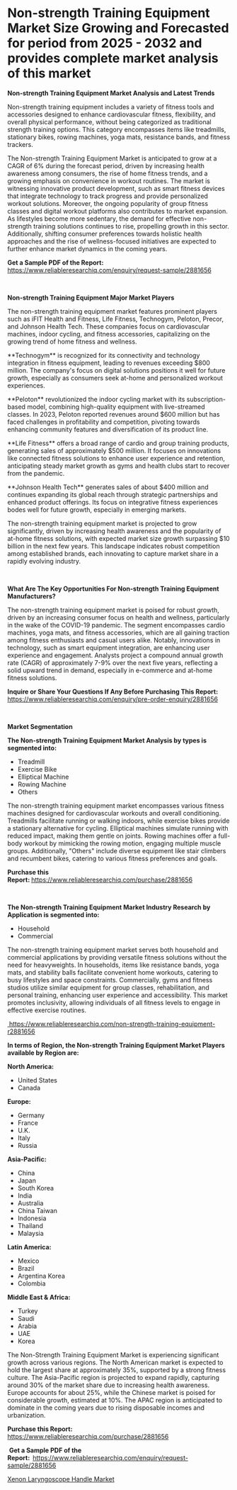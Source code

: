 <p><h1>Non-strength Training Equipment Market Size Growing and Forecasted for period from 2025 - 2032 and provides complete market analysis of this market</h1></p><p><strong>Non-strength Training Equipment Market Analysis and Latest Trends</strong></p>
<p><p>Non-strength training equipment includes a variety of fitness tools and accessories designed to enhance cardiovascular fitness, flexibility, and overall physical performance, without being categorized as traditional strength training options. This category encompasses items like treadmills, stationary bikes, rowing machines, yoga mats, resistance bands, and fitness trackers. </p><p>The Non-strength Training Equipment Market is anticipated to grow at a CAGR of 6% during the forecast period, driven by increasing health awareness among consumers, the rise of home fitness trends, and a growing emphasis on convenience in workout routines. The market is witnessing innovative product development, such as smart fitness devices that integrate technology to track progress and provide personalized workout solutions. Moreover, the ongoing popularity of group fitness classes and digital workout platforms also contributes to market expansion. As lifestyles become more sedentary, the demand for effective non-strength training solutions continues to rise, propelling growth in this sector. Additionally, shifting consumer preferences towards holistic health approaches and the rise of wellness-focused initiatives are expected to further enhance market dynamics in the coming years.</p></p>
<p><strong>Get a Sample PDF of the Report:&nbsp;</strong> <a href="https://www.reliableresearchiq.com/enquiry/request-sample/2881656?utm_campaign=2758&utm_medium=2&utm_source=Github&utm_content=ia&utm_term=12032025&utm_id=non-strength-training-equipment">https://www.reliableresearchiq.com/enquiry/request-sample/2881656</a></p>
<p>&nbsp;</p>
<p><strong>Non-strength Training Equipment Major Market Players</strong></p>
<p><p>The non-strength training equipment market features prominent players such as iFIT Health and Fitness, Life Fitness, Technogym, Peloton, Precor, and Johnson Health Tech. These companies focus on cardiovascular machines, indoor cycling, and fitness accessories, capitalizing on the growing trend of home fitness and wellness.</p><p>**Technogym** is recognized for its connectivity and technology integration in fitness equipment, leading to revenues exceeding $800 million. The company's focus on digital solutions positions it well for future growth, especially as consumers seek at-home and personalized workout experiences.</p><p>**Peloton** revolutionized the indoor cycling market with its subscription-based model, combining high-quality equipment with live-streamed classes. In 2023, Peloton reported revenues around $600 million but has faced challenges in profitability and competition, pivoting towards enhancing community features and diversification of its product line.</p><p>**Life Fitness** offers a broad range of cardio and group training products, generating sales of approximately $500 million. It focuses on innovations like connected fitness solutions to enhance user experience and retention, anticipating steady market growth as gyms and health clubs start to recover from the pandemic.</p><p>**Johnson Health Tech** generates sales of about $400 million and continues expanding its global reach through strategic partnerships and enhanced product offerings. Its focus on integrative fitness experiences bodes well for future growth, especially in emerging markets.</p><p>The non-strength training equipment market is projected to grow significantly, driven by increasing health awareness and the popularity of at-home fitness solutions, with expected market size growth surpassing $10 billion in the next few years. This landscape indicates robust competition among established brands, each innovating to capture market share in a rapidly evolving industry.</p></p>
<p>&nbsp;</p>
<p><strong>What Are The Key Opportunities For Non-strength Training Equipment Manufacturers?</strong></p>
<p><p>The non-strength training equipment market is poised for robust growth, driven by an increasing consumer focus on health and wellness, particularly in the wake of the COVID-19 pandemic. The segment encompasses cardio machines, yoga mats, and fitness accessories, which are all gaining traction among fitness enthusiasts and casual users alike. Notably, innovations in technology, such as smart equipment integration, are enhancing user experience and engagement. Analysts project a compound annual growth rate (CAGR) of approximately 7-9% over the next five years, reflecting a solid upward trend in demand, especially in e-commerce and at-home fitness solutions.</p></p>
<p><strong>Inquire or Share Your Questions If Any Before Purchasing This Report:</strong> <a href="https://www.reliableresearchiq.com/enquiry/pre-order-enquiry/2881656?utm_campaign=2758&utm_medium=2&utm_source=Github&utm_content=ia&utm_term=12032025&utm_id=non-strength-training-equipment">https://www.reliableresearchiq.com/enquiry/pre-order-enquiry/2881656</a></p>
<p>&nbsp;</p>
<p><strong>Market Segmentation</strong></p>
<p><strong>The Non-strength Training Equipment Market Analysis by types is segmented into:</strong></p>
<p><ul><li>Treadmill</li><li>Exercise Bike</li><li>Elliptical Machine</li><li>Rowing Machine</li><li>Others</li></ul></p>
<p><p>The non-strength training equipment market encompasses various fitness machines designed for cardiovascular workouts and overall conditioning. Treadmills facilitate running or walking indoors, while exercise bikes provide a stationary alternative for cycling. Elliptical machines simulate running with reduced impact, making them gentle on joints. Rowing machines offer a full-body workout by mimicking the rowing motion, engaging multiple muscle groups. Additionally, "Others" include diverse equipment like stair climbers and recumbent bikes, catering to various fitness preferences and goals.</p></p>
<p><strong>Purchase this Report:&nbsp;</strong><a href="https://www.reliableresearchiq.com/purchase/2881656?utm_campaign=2758&utm_medium=2&utm_source=Github&utm_content=ia&utm_term=12032025&utm_id=non-strength-training-equipment">https://www.reliableresearchiq.com/purchase/2881656</a></p>
<p>&nbsp;</p>
<p><strong>The Non-strength Training Equipment Market Industry Research by Application is segmented into:</strong></p>
<p><ul><li>Household</li><li>Commercial</li></ul></p>
<p><p>The non-strength training equipment market serves both household and commercial applications by providing versatile fitness solutions without the need for heavyweights. In households, items like resistance bands, yoga mats, and stability balls facilitate convenient home workouts, catering to busy lifestyles and space constraints. Commercially, gyms and fitness studios utilize similar equipment for group classes, rehabilitation, and personal training, enhancing user experience and accessibility. This market promotes inclusivity, allowing individuals of all fitness levels to engage in effective exercise routines.</p></p>
<p><a href="https://www.reliableresearchiq.com/non-strength-training-equipment-r2881656?utm_campaign=2758&utm_medium=2&utm_source=Github&utm_content=ia&utm_term=12032025&utm_id=non-strength-training-equipment">&nbsp;https://www.reliableresearchiq.com/non-strength-training-equipment-r2881656</a></p>
<p><strong>In terms of Region, the Non-strength Training Equipment Market Players available by Region are:</strong></p>
<p>
    <p> <strong> North America: </strong>
        <ul>
            <li>United States</li>
            <li>Canada</li>
        </ul>
        </p> 
    <p> <strong> Europe: </strong>
        <ul>
            <li>Germany</li>
            <li>France</li>
            <li>U.K.</li>
            <li>Italy</li>
            <li>Russia</li>
        </ul>
        </p> 
    <p> <strong> Asia-Pacific: </strong>
        <ul>
            <li>China</li>
            <li>Japan</li>
            <li>South Korea</li>
            <li>India</li>
            <li>Australia</li>
            <li>China Taiwan</li>
            <li>Indonesia</li>
            <li>Thailand</li>
            <li>Malaysia</li>
        </ul>
        </p> 
    <p> <strong> Latin America: </strong>
        <ul>
            <li>Mexico</li>
            <li>Brazil</li>
            <li>Argentina Korea</li>
            <li>Colombia</li>
        </ul>
        </p> 
    <p> <strong> Middle East & Africa: </strong>
        <ul>
            <li>Turkey</li>
            <li>Saudi</li>
            <li>Arabia</li>
            <li>UAE</li>
            <li>Korea</li>
        </ul>
    </p>
    </p>
<p><p>The Non-Strength Training Equipment Market is experiencing significant growth across various regions. The North American market is expected to hold the largest share at approximately 35%, supported by a strong fitness culture. The Asia-Pacific region is projected to expand rapidly, capturing around 30% of the market share due to increasing health awareness. Europe accounts for about 25%, while the Chinese market is poised for considerable growth, estimated at 10%. The APAC region is anticipated to dominate in the coming years due to rising disposable incomes and urbanization.</p></p>
<p><strong>Purchase this Report: </strong><a href="https://www.reliableresearchiq.com/purchase/2881656?utm_campaign=2758&utm_medium=2&utm_source=Github&utm_content=ia&utm_term=12032025&utm_id=non-strength-training-equipment">https://www.reliableresearchiq.com/purchase/2881656</a></p>
<p>&nbsp;<strong>Get a Sample PDF of the Report:&nbsp;&nbsp;</strong><a href="https://www.reliableresearchiq.com/enquiry/request-sample/2881656?utm_campaign=2758&utm_medium=2&utm_source=Github&utm_content=ia&utm_term=12032025&utm_id=non-strength-training-equipment">https://www.reliableresearchiq.com/enquiry/request-sample/2881656</a></p>
<p><strong></strong></p>
<p><p><a href="https://github.com/phephezxnf/Market-Research-Report-List-1/blob/main/xenon-laryngoscope-handle-market.md?utm_campaign=2758&utm_medium=2&utm_source=Github&utm_content=ia&utm_term=12032025&utm_id=non-strength-training-equipment">Xenon Laryngoscope Handle Market</a></p></p>